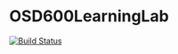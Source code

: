 # OSD600LearningLab

[![Build Status](https://travis-ci.org/dangkhue27/OSD600LearningLab.svg?branch=master)](https://travis-ci.org/dangkhue27/OSD600LearningLab)
